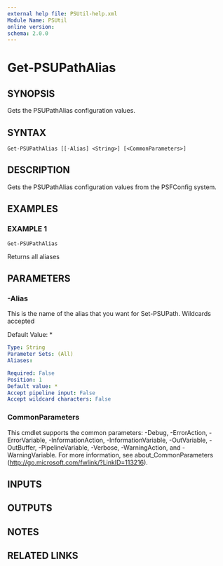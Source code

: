 ```yaml
---
external help file: PSUtil-help.xml
Module Name: PSUtil
online version:
schema: 2.0.0
---
```


# Get-PSUPathAlias

## SYNOPSIS
Gets the PSUPathAlias configuration values.

## SYNTAX

```
Get-PSUPathAlias [[-Alias] <String>] [<CommonParameters>]
```

## DESCRIPTION
Gets the PSUPathAlias configuration values from the PSFConfig system.

## EXAMPLES

### EXAMPLE 1
```
Get-PSUPathAlias
```

Returns all aliases

## PARAMETERS

### -Alias
This is the name of the alias that you want for Set-PSUPath.
Wildcards accepted

Default Value: *

```yaml
Type: String
Parameter Sets: (All)
Aliases:

Required: False
Position: 1
Default value: *
Accept pipeline input: False
Accept wildcard characters: False
```

### CommonParameters
This cmdlet supports the common parameters: -Debug, -ErrorAction, -ErrorVariable, -InformationAction, -InformationVariable, -OutVariable, -OutBuffer, -PipelineVariable, -Verbose, -WarningAction, and -WarningVariable. For more information, see about_CommonParameters (http://go.microsoft.com/fwlink/?LinkID=113216).

## INPUTS

## OUTPUTS

## NOTES

## RELATED LINKS
